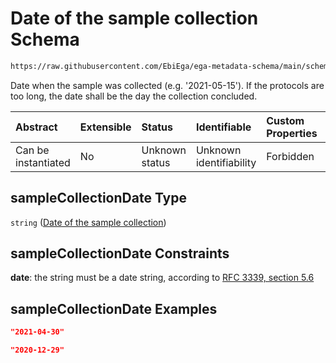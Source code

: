 # Date of the sample collection Schema

```txt
https://raw.githubusercontent.com/EbiEga/ega-metadata-schema/main/schemas/EGA.sample.json#/properties/sampleCollection/properties/sampleCollectionDate
```

Date when the sample was collected (e.g. '2021-05-15'). If the protocols are too long, the date shall be the day the collection concluded.

| Abstract            | Extensible | Status         | Identifiable            | Custom Properties | Additional Properties | Access Restrictions | Defined In                                                                   |
| :------------------ | :--------- | :------------- | :---------------------- | :---------------- | :-------------------- | :------------------ | :--------------------------------------------------------------------------- |
| Can be instantiated | No         | Unknown status | Unknown identifiability | Forbidden         | Allowed               | none                | [EGA.sample.json\*](../../../schemas/EGA.sample.json "open original schema") |

## sampleCollectionDate Type

`string` ([Date of the sample collection](ega-10-properties-sample-collection-descriptor-properties-date-of-the-sample-collection.md))

## sampleCollectionDate Constraints

**date**: the string must be a date string, according to [RFC 3339, section 5.6](https://tools.ietf.org/html/rfc3339 "check the specification")

## sampleCollectionDate Examples

```json
"2021-04-30"
```

```json
"2020-12-29"
```

